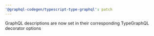 ```yaml
---
'@graphql-codegen/typescript-type-graphql': patch
---
```


GraphQL descriptions are now set in their corresponding TypeGraphQL decorator options
